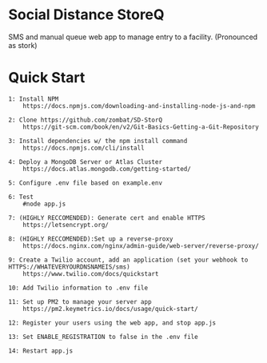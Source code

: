 # Social Distance StoreQ
SMS and manual queue web app to manage entry to a facility. (Pronounced as stork)

# Quick Start
	1: Install NPM
		https://docs.npmjs.com/downloading-and-installing-node-js-and-npm

	2: Clone https://github.com/zombat/SD-StorQ
		https://git-scm.com/book/en/v2/Git-Basics-Getting-a-Git-Repository

	3: Install dependencies w/ the npm install command
		https://docs.npmjs.com/cli/install
		
	4: Deploy a MongoDB Server or Atlas Cluster
		https://docs.atlas.mongodb.com/getting-started/
		
	5: Configure .env file based on example.env
	
	6: Test 
		#node app.js

	7: (HIGHLY RECCOMENDED): Generate cert and enable HTTPS
		https://letsencrypt.org/
		
	8: (HIGHLY RECCOMENDED):Set up a reverse-proxy
		https://docs.nginx.com/nginx/admin-guide/web-server/reverse-proxy/
		
	9: Create a Twilio account, add an application (set your webhook to HTTPS://WHATEVERYOURDNSNAMEIS/sms)
		https://www.twilio.com/docs/quickstart
		
	10: Add Twilio information to .env file
	
	11: Set up PM2 to manage your server app
		https://pm2.keymetrics.io/docs/usage/quick-start/
		
	12: Register your users using the web app, and stop app.js
	
	13: Set ENABLE_REGISTRATION to false in the .env file
	
	14: Restart app.js